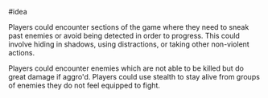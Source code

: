 #idea

Players could encounter sections of the game where they need to sneak past enemies or avoid being detected in order to progress. This could involve hiding in shadows, using distractions, or taking other non-violent actions.

Players could encounter enemies which are not able to be killed but do great damage if aggro'd.
Players could use stealth to stay alive from groups of enemies they do not feel equipped to fight.